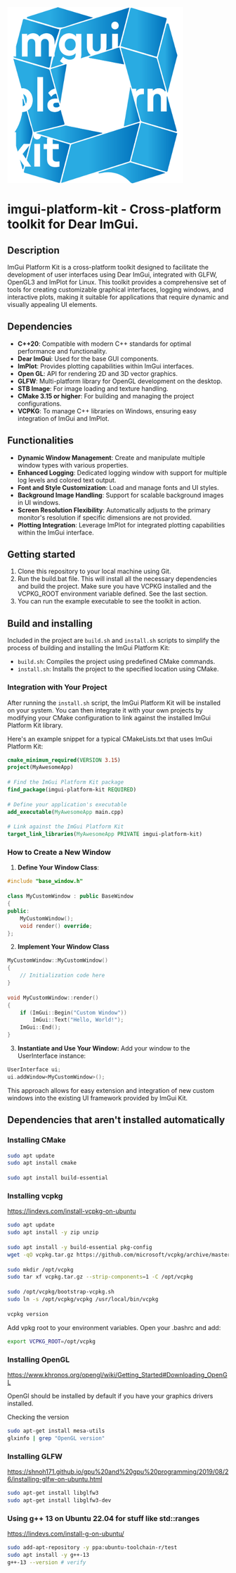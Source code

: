 
<img src="./imgui-platform-kit/resources/images/logo-bg.png" alt="logo" width="400" height="400">


imgui-platform-kit - Cross-platform toolkit for Dear ImGui.
===============================================


## Description
ImGui Platform Kit is a cross-platform toolkit designed to facilitate the development of user interfaces using Dear ImGui, integrated with GLFW, OpenGL3 and ImPlot for Linux. This toolkit provides a comprehensive set of tools for creating customizable graphical interfaces, logging windows, and interactive plots, making it suitable for applications that require dynamic and visually appealing UI elements.

## Dependencies
- **C++20**: Compatible with modern C++ standards for optimal performance and functionality.
- **Dear ImGui**: Used for the base GUI components.
- **ImPlot**: Provides plotting capabilities within ImGui interfaces.
- **Open GL**: API for rendering 2D and 3D vector graphics.
- **GLFW**: Multi-platform library for OpenGL development on the desktop.
- **STB Image**: For image loading and texture handling.
- **CMake 3.15 or higher**: For building and managing the project configurations.
- **VCPKG**: To manage C++ libraries on Windows, ensuring easy integration of ImGui and ImPlot.

## Functionalities
- **Dynamic Window Management**: Create and manipulate multiple window types with various properties.
- **Enhanced Logging**: Dedicated logging window with support for multiple log levels and colored text output.
- **Font and Style Customization**: Load and manage fonts and UI styles.
- **Background Image Handling**: Support for scalable background images in UI windows.
- **Screen Resolution Flexibility**: Automatically adjusts to the primary monitor's resolution if specific dimensions are not provided.
- **Plotting Integration**: Leverage ImPlot for integrated plotting capabilities within the ImGui interface.

## Getting started

1. Clone this repository to your local machine using Git.
2. Run the build.bat file. This will install all the necessary dependencies and build the project. Make sure you have VCPKG installed and the VCPKG_ROOT environment variable defined. See the last section.
3. You can run the example executable to see the toolkit in action.

## Build and installing

Included in the project are ```build.sh``` and ```install.sh``` scripts to simplify the process of building and installing the ImGui Platform Kit:
- ```build.sh```: Compiles the project using predefined CMake commands.
- ```install.sh```: Installs the project to the specified location using CMake.

### Integration with Your Project
After running the ```install.sh``` script, the ImGui Platform Kit will be installed on your system. You can then integrate it with your own projects by modifying your CMake configuration to link against the installed ImGui Platform Kit library.

Here's an example snippet for a typical CMakeLists.txt that uses ImGui Platform Kit:

```cmake
cmake_minimum_required(VERSION 3.15)
project(MyAwesomeApp)

# Find the ImGui Platform Kit package
find_package(imgui-platform-kit REQUIRED)

# Define your application's executable
add_executable(MyAwesomeApp main.cpp)

# Link against the ImGui Platform Kit
target_link_libraries(MyAwesomeApp PRIVATE imgui-platform-kit)
```

### How to Create a New Window

1. **Define Your Window Class**:
 ```cpp
 #include "base_window.h"

 class MyCustomWindow : public BaseWindow 
 {
 public:
     MyCustomWindow();
     void render() override;
 };
 ```
2. **Implement Your Window Class**
```cpp
MyCustomWindow::MyCustomWindow() 
{
    // Initialization code here
}

void MyCustomWindow::render() 
{
    if (ImGui::Begin("Custom Window")) 
        ImGui::Text("Hello, World!");
    ImGui::End();
}
 ```
3. **Instantiate and Use Your Window:**
Add your window to the UserInterface instance:
```cpp
UserInterface ui;
ui.addWindow<MyCustomWindow>();
```
This approach allows for easy extension and integration of new custom windows into the existing UI framework provided by ImGui Kit.

## Dependencies that aren't installed automatically

### Installing CMake

```bash
sudo apt update
sudo apt install cmake

sudo apt install build-essential
```

### Installing vcpkg

https://lindevs.com/install-vcpkg-on-ubuntu

```bash
sudo apt update
sudo apt install -y zip unzip

sudo apt install -y build-essential pkg-config
wget -qO vcpkg.tar.gz https://github.com/microsoft/vcpkg/archive/master.tar.gz

sudo mkdir /opt/vcpkg
sudo tar xf vcpkg.tar.gz --strip-components=1 -C /opt/vcpkg

sudo /opt/vcpkg/bootstrap-vcpkg.sh
sudo ln -s /opt/vcpkg/vcpkg /usr/local/bin/vcpkg

vcpkg version
```

Add vpkg root to your environment variables. Open your .bashrc and add:

```bash
export VCPKG_ROOT=/opt/vcpkg
```

### Installing OpenGL

https://www.khronos.org/opengl/wiki/Getting_Started#Downloading_OpenGL

OpenGl should be installed by default if you have your graphics drivers installed.

Checking the version

```bash
sudo apt-get install mesa-utils
glxinfo | grep "OpenGL version"
```

### Installing GLFW

https://shnoh171.github.io/gpu%20and%20gpu%20programming/2019/08/26/installing-glfw-on-ubuntu.html

```bash
sudo apt-get install libglfw3
sudo apt-get install libglfw3-dev
```

### Using g++ 13 on Ubuntu 22.04 for stuff like std::ranges

https://lindevs.com/install-g-on-ubuntu/

```bash
sudo add-apt-repository -y ppa:ubuntu-toolchain-r/test
sudo apt install -y g++-13
g++-13 --version # verify
```

